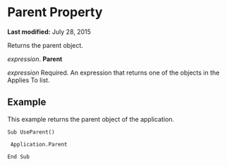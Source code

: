 
# Parent Property

 **Last modified:** July 28, 2015

Returns the parent object.

 _expression_. **Parent**

 _expression_ Required. An expression that returns one of the objects in the Applies To list.

## Example

This example returns the parent object of the application.


```
Sub UseParent() 
 
 Application.Parent 
 
End Sub
```

